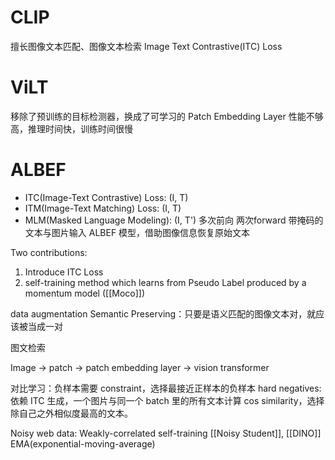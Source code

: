 # CLIP
擅长图像文本匹配、图像文本检索
Image Text Contrastive(ITC) Loss
# ViLT
移除了预训练的目标检测器，换成了可学习的 Patch Embedding Layer
性能不够高，推理时间快，训练时间很慢
# ALBEF
- ITC(Image-Text Contrastive) Loss: (I, T)
- ITM(Image-Text Matching) Loss: (I, T)
- MLM(Masked Language Modeling): (I, T') 多次前向 两次forward
  带掩码的文本与图片输入 ALBEF 模型，借助图像信息恢复原始文本

Two contributions:
1. Introduce ITC Loss
2. self-training method which learns from Pseudo Label produced by a momentum model ([[Moco]])

data augmentation
Semantic Preserving：只要是语义匹配的图像文本对，就应该被当成一对

图文检索

Image -> patch -> patch embedding layer -> vision transformer

对比学习：负样本需要 constraint，选择最接近正样本的负样本
hard negatives: 依赖 ITC 生成，一个图片与同一个 batch 里的所有文本计算 cos similarity，选择除自己之外相似度最高的文本。

Noisy web data: Weakly-correlated
self-training [[Noisy Student]], [[DINO]]
EMA(exponential-moving-average)